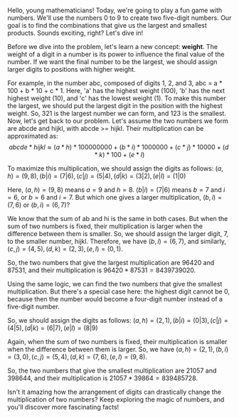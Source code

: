 
Hello, young mathematicians! Today, we're going to play a fun game with numbers. We'll use the numbers 0 to 9 to create two five-digit numbers. Our goal is to find the combinations that give us the largest and smallest products. Sounds exciting, right? Let's dive in!

Before we dive into the problem, let's learn a new concept: **weight**. The weight of a digit in a number is its power to influence the final value of the number. If we want the final number to be the largest, we should assign larger digits to positions with higher weight.

For example, in the number abc, composed of digits 1, 2, and 3, abc = a * 100 + b * 10 + c * 1. Here, 'a' has the highest weight (100), 'b' has the next highest weight (10), and 'c' has the lowest weight (1). To make this number the largest, we should put the largest digit in the position with the highest weight. So, 321 is the largest number we can form, and 123 is the smallest.
Now, let's get back to our problem. Let's assume the two numbers we form are abcde and hijkl, with abcde >= hijkl. Their multiplication can be approximated as: 
$$abcde * hijkl ≈ (a*h)*100000000 + (b*i)*1000000 + (c*j)*10000 + (d*k)*100 + (e*l)$$

To maximize this multiplication, we should assign the digits as follows: 
$(a,h) = (9,8) , (b|i) = (7|6), (c|j) = (5|4), (d|k) = (3|2), (e|l) = (1|0)$

Here, 
$(a,h) = (9,8)$ means $a=9$ and $h=8$. 
$(b|i) = (7|6)$ means $b=7$ and $i=6$, or $b=6$ and $i=7$. 
But which one gives a larger multiplication, $(b,i) = (7,6)$ or $(b,i) = (6,7)$? 

We know that the sum of ab and hi is the same in both cases. But when the sum of two numbers is fixed, their multiplication is larger when the difference between them is smaller. So, we should assign the larger digit, 7, to the smaller number, hijkl. Therefore, we have $(b,i) = (6,7)$, and similarly,$(c,j)=(4,5),(d,k)=(2,3),(e,l)=(0,1)$.

So, the two numbers that give the largest multiplication are $96420$ and $87531$, and their multiplication is $96420*87531 = 8439739020$.

Using the same logic, we can find the two numbers that give the smallest multiplication. But there's a special case here: the highest digit cannot be 0, because then the number would become a four-digit number instead of a five-digit number.

So, we should assign the digits as follows: 
$(a,h) = (2,1), (b|i) = (0|3), (c|j) = (4|5), (d|k) = (6|7), (e|l) = (8|9)$ 

Again, when the sum of two numbers is fixed, their multiplication is smaller when the difference between them is larger. So, we have $(a,h) = (2,1), (b,i) = (3,0), (c,j) = (5,4), (d,k) = (7,6), (e,l) = (9,8)$.

So, the two numbers that give the smallest multiplication are $21057$ and $398644$, and their multiplication is $21057*39864 = 839485728$.

Isn't it amazing how the arrangement of digits can drastically change the multiplication of two numbers? Keep exploring the magic of numbers, and you'll discover more fascinating facts!